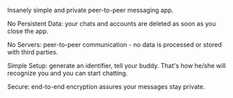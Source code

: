Insanely simple and private peer-to-peer messaging app.

No Persistent Data: your chats and accounts are deleted as soon as you close the app.

No Servers: peer-to-peer communication - no data is processed or stored with third parties.

Simple Setup: generate an identifier, tell your buddy. That's how he/she will recognize you and you can start chatting.

Secure: end-to-end encryption assures your messages stay private.

